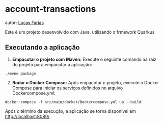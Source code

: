 # account-transactions
autor: [Lucas Farias](https://www.linkedin.com/in/lucasf282/)

Este é um projeto desenvolvido com Java, utilizando o frmework Quarkus

## Executando a aplicação

1. **Empacotar o projeto com Maven:**
Execute o seguinte comando na raiz do projeto para empacotar a aplicação:

```shell script
./mvnw package
```
2. **Rodar o Docker Compose:**  Após empacotar o projeto, execute o Docker Compose para iniciar os serviços definidos no arquivo Dockercompose.yml:  

```shell script
docker-compose -f src/main/docker/Dockercompose.yml up --build
```

Após o término da execução, a aplicação se torna disponível em <http://localhost:8080/>
